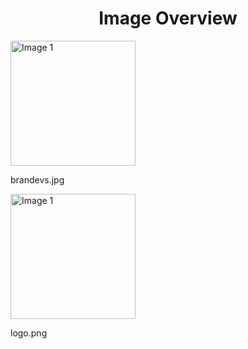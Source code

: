 <h1 style ="text-align: center;"> Image Overview </h1>
<div>
<div>
<img src="https://media.evkx.net/multimedia/models/toyota/brandevs_xst.jpg" alt="Image 1" style="width: 200px;">
<p>brandevs.jpg</p>
</div>
<div>
<img src="https://media.evkx.net/multimedia/models/toyota/logo_xst.png" alt="Image 1" style="width: 200px;">
<p>logo.png</p>
</div>
</div>
